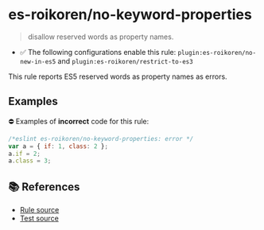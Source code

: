 # es-roikoren/no-keyword-properties
> disallow reserved words as property names.

- ✅ The following configurations enable this rule: `plugin:es-roikoren/no-new-in-es5` and `plugin:es-roikoren/restrict-to-es3`

This rule reports ES5 reserved words as property names as errors.

## Examples

⛔ Examples of **incorrect** code for this rule:

```js
/*eslint es-roikoren/no-keyword-properties: error */
var a = { if: 1, class: 2 };
a.if = 2;
a.class = 3;
```

## 📚 References

- [Rule source](https://github.com/roikoren755/eslint-plugin-es/blob/v3.0.0/src/rules/no-keyword-properties.ts)
- [Test source](https://github.com/roikoren755/eslint-plugin-es/blob/v3.0.0/tests/src/rules/no-keyword-properties.ts)
